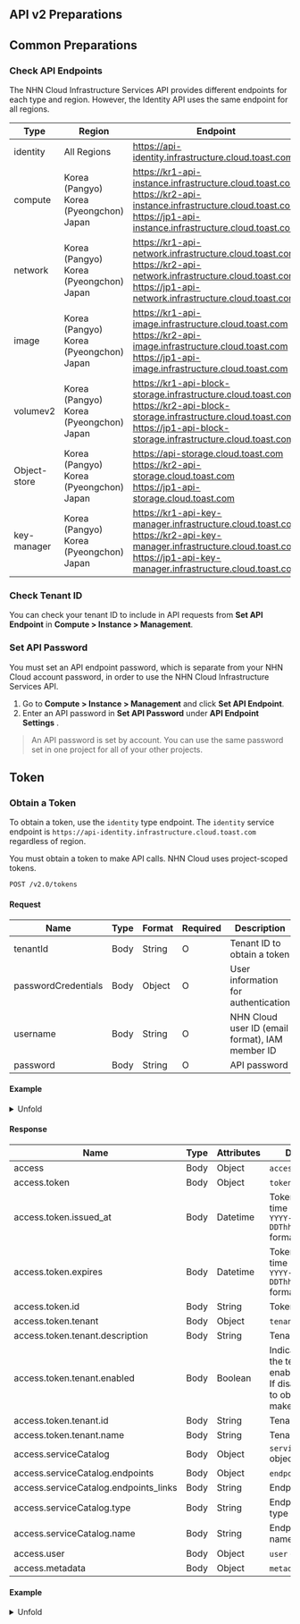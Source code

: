 ## API v2 Preparations

## Common Preparations

### Check API Endpoints
The NHN Cloud Infrastructure Services API provides different endpoints for each type and region. However, the Identity API uses the same endpoint for all regions.

| Type | Region | Endpoint |
|---|---|---|
| identity | All Regions | https://api-identity.infrastructure.cloud.toast.com |
| compute | Korea (Pangyo)<br>Korea (Pyeongchon)<br>Japan | https://kr1-api-instance.infrastructure.cloud.toast.com<br>https://kr2-api-instance.infrastructure.cloud.toast.com<br>https://jp1-api-instance.infrastructure.cloud.toast.com |
| network | Korea (Pangyo)<br>Korea (Pyeongchon)<br>Japan | https://kr1-api-network.infrastructure.cloud.toast.com<br>https://kr2-api-network.infrastructure.cloud.toast.com<br>https://jp1-api-network.infrastructure.cloud.toast.com |
| image | Korea (Pangyo)<br>Korea (Pyeongchon)<br>Japan | https://kr1-api-image.infrastructure.cloud.toast.com<br>https://kr2-api-image.infrastructure.cloud.toast.com<br>https://jp1-api-image.infrastructure.cloud.toast.com |
| volumev2 | Korea (Pangyo)<br>Korea (Pyeongchon)<br>Japan | https://kr1-api-block-storage.infrastructure.cloud.toast.com<br>https://kr2-api-block-storage.infrastructure.cloud.toast.com<br>https://jp1-api-block-storage.infrastructure.cloud.toast.com |
| Object-store | Korea (Pangyo)<br>Korea (Pyeongchon)<br>Japan | https://api-storage.cloud.toast.com<br>https://kr2-api-storage.cloud.toast.com<br>https://jp1-api-storage.cloud.toast.com |
| key-manager | Korea (Pangyo)<br>Korea (Pyeongchon)<br>Japan | https://kr1-api-key-manager.infrastructure.cloud.toast.com<br>https://kr2-api-key-manager.infrastructure.cloud.toast.com<br>https://jp1-api-key-manager.infrastructure.cloud.toast.com |

### Check Tenant ID 

You can check your tenant ID to include in API requests from **Set API Endpoint** in **Compute > Instance > Management**. 

### Set API Password

You must set an API endpoint password, which is separate from your NHN Cloud account password, in order to use the NHN Cloud Infrastructure Services API.

1. Go to **Compute > Instance > Management** and click **Set API Endpoint**.
2. Enter an API password in **Set API Password** under **API Endpoint Settings** . 

> An API password is set by account. You can use the same password set in one project for all of your other projects. 


## Token

### Obtain a Token

To obtain a token, use the `identity` type endpoint. The `identity` service endpoint is `https://api-identity.infrastructure.cloud.toast.com` regardless of region.

You must obtain a token to make API calls. NHN Cloud uses project-scoped tokens.

```
POST /v2.0/tokens
```

#### Request

| Name | Type | Format | Required | Description |
|---|---|---|---|---|
| tenantId | Body | String | O | Tenant ID to obtain a token |
| passwordCredentials | Body | Object | O | User information for authentication |
| username | Body | String | O | NHN Cloud user ID (email format), IAM member ID |
| password | Body | String | O | API password |

#### Example
<details><summary>Unfold</summary>
<p>


```json
{
    "auth": {
        "tenantId": "f5073eaa26b64cffbee89411df94ce01",
        "passwordCredentials": {
            "username": "user@example.com",
            "password": "secretsecret"
        }
    }
}
```

</p>
</details>

#### Response

| Name | Type | Attributes | Description |
|---|---|---|---|
| access | Body | Object | `access` object |
| access.token | Body | Object | `token` object |
| access.token.issued_at | Body | Datetime | Token issuance time (UTC)<br>`YYYY-MM-DDThh:mm:ss.SSSSSS` format |
| access.token.expires | Body | Datetime | Token expiration time (UTC)<br>`YYYY-MM-DDThh:mm:ssZ` format |
| access.token.id | Body | String | Token ID |
| access.token.tenant | Body | Object | `tenant` object |
| access.token.tenant.description | Body | String | Tenant description |
| access.token.tenant.enabled | Body | Boolean | Indicates whether the tenant is enabled<br>If disabled, unable to obtain token or make API calls |
| access.token.tenant.id | Body | String | Tenant ID |
| access.token.tenant.name | Body | String | Tenant name |
| access.serviceCatalog | Body | Object | `serviceCatalog` object |
| access.serviceCatalog.endpoints | Body | Object | `endpoint` object |
| access.serviceCatalog.endpoints_links | Body | String | Endpoint links |
| access.serviceCatalog.type | Body | String | Endpoint service type |
| access.serviceCatalog.name | Body | String | Endpoint service name |
| access.user | Body | Object | `user` object |
| access.metadata | Body | Object | `metadata` object |

#### Example 
<details><summary>Unfold</summary>
<p>


```json
{
  "access": {
    "token": {
      "id": "e42a092ed6ee4d99949bf25f5f6ecc60",
      "expires": "2020-04-29T15:31:21Z",
      "tenant": {
        "id": "f5073eaa26b64cffbee89411df94ce01",
        "name": "c_VKkasVsh",
        "groupId": "XEj2zkHrbA7modGU",
        "description": "",
        "enabled": true,
        "project_domain": "NORMAL"
      },
      "issued_at": "2020-04-29T03:32:28.000405"
    },
    "serviceCatalog": [
      {
        "endpoints": [
          {
            "region": "KR2",
            "publicURL": "https://kr2-api-instance.infrastructure.cloud.toast.com/v2/f5073eaa26b64cffbee89411df94ce01"
          },
          {
            "region": "KR1",
            "publicURL": "https://kr1-api-instance.infrastructure.cloud.toast.com/v2/f5073eaa26b64cffbee89411df94ce01"
          }
        ],
        "type": "compute",
        "name": "nova"
      },
      {
        "endpoints": [
          {
            "region": "KR2",
            "publicURL": "https://kr2-api-image.infrastructure.cloud.toast.com"
          },
          {
            "region": "KR1",
            "publicURL": "https://kr1-api-image.infrastructure.cloud.toast.com"
          }
        ],
        "type": "image",
        "name": "glance"
      },
      {
        "endpoints": [
          {
            "region": "KR1",
            "publicURL": "https://api-identity.infrastructure.cloud.toast.com/v2.0"
          }
        ],
        "type": "identity",
        "name": "keystone"
      },
      {
        "endpoints": [
          {
            "region": "KR2",
            "publicURL": "https://kr2-api-key-manager.infrastructure.cloud.toast.com"
          },
          {
            "region": "KR1",
            "publicURL": "https://kr1-api-key-manager.infrastructure.cloud.toast.com"
          }
        ],
        "type": "key-manager",
        "name": "barbican"
      },
      {
        "endpoints": [
          {
            "region": "KR2",
            "publicURL": "https://kr2-api-block-storage.infrastructure.cloud.toast.com/v2/f5073eaa26b64cffbee89411df94ce01"
          },
          {
            "region": "KR1",
            "publicURL": "https://kr1-api-block-storage.infrastructure.cloud.toast.com/v2/f5073eaa26b64cffbee89411df94ce01"
          }
        ],
        "type": "volumev2",
        "name": "cinderv2"
      },
      {
        "endpoints": [
          {
            "region": "KR2",
            "publicURL": "https://kr2-api-network.infrastructure.cloud.toast.com"
          },
          {
            "region": "KR1",
            "publicURL": "https://kr1-api-network.infrastructure.cloud.toast.com"
          }
        ],
        "type": "network",
        "name": "neutron"
      }
    ],
    "user": {
      "id": "436f727b7c9142f896ddd56be591dd7f",
      "username": "37be6ac0-d660-11e7-ae46-005056ac1497",
      "name": "37be6ac0-d660-11e7-ae46-005056ac1497",
      "roles": [
        {
          "name": "project_admin"
        }
      ],
      "roles_links": []
    },
    "metadata": {
      "roles": [
        "9fe2ff9ee4384b1894a90878d3e92bab"
      ],
      "is_admin": 0
    }
  }
}
```

</p>
</details>
